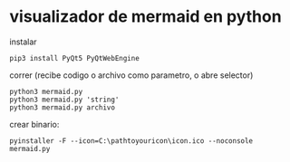 # visualizador de mermaid en python

instalar
```
pip3 install PyQt5 PyQtWebEngine
```
correr (recibe codigo o archivo como parametro, o abre selector)
```
python3 mermaid.py
python3 mermaid.py 'string'
python3 mermaid.py archivo
```

crear binario:

```
pyinstaller -F --icon=C:\pathtoyouricon\icon.ico --noconsole mermaid.py
```
